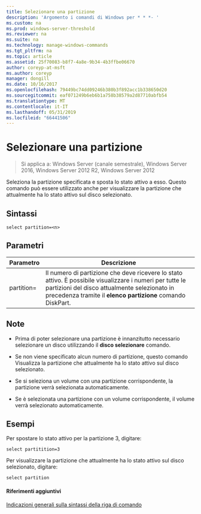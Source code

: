 ```yaml
---
title: Selezionare una partizione
description: 'Argomento i comandi di Windows per * * *- '
ms.custom: na
ms.prod: windows-server-threshold
ms.reviewer: na
ms.suite: na
ms.technology: manage-windows-commands
ms.tgt_pltfrm: na
ms.topic: article
ms.assetid: 25f70083-b8f7-4a8e-9b34-4b3ffbe06670
author: coreyp-at-msft
ms.author: coreyp
manager: dongill
ms.date: 10/16/2017
ms.openlocfilehash: 79449bc74dd09246b380b3f892acc1b338650d20
ms.sourcegitcommit: eaf071249b6eb6b1a758b38579a2d87710abfb54
ms.translationtype: MT
ms.contentlocale: it-IT
ms.lasthandoff: 05/31/2019
ms.locfileid: "66441506"
---
```

# <a name="select-partition"></a>Selezionare una partizione

>Si applica a: Windows Server (canale semestrale), Windows Server 2016, Windows Server 2012 R2, Windows Server 2012

Seleziona la partizione specificata e sposta lo stato attivo a esso. Questo comando può essere utilizzato anche per visualizzare la partizione che attualmente ha lo stato attivo sul disco selezionato.  
  
  
  
## <a name="syntax"></a>Sintassi  
  
```  
select partition=<n>  
```  
  
## <a name="parameters"></a>Parametri  
  
|   Parametro    |                                                                                    Descrizione                                                                                    |
|----------------|-----------------------------------------------------------------------------------------------------------------------------------------------------------------------------------|
| partition\=<n> | Il numero di partizione che deve ricevere lo stato attivo. È possibile visualizzare i numeri per tutte le partizioni del disco attualmente selezionato in precedenza tramite il **elenco partizione** comando DiskPart. |
  
## <a name="remarks"></a>Note  
  
-   Prima di poter selezionare una partizione è innanzitutto necessario selezionare un disco utilizzando il **disco selezionare** comando.  
  
-   Se non viene specificato alcun numero di partizione, questo comando Visualizza la partizione che attualmente ha lo stato attivo sul disco selezionato.  
  
-   Se si seleziona un volume con una partizione corrispondente, la partizione verrà selezionata automaticamente.  
  
-   Se è selezionata una partizione con un volume corrispondente, il volume verrà selezionato automaticamente.  
  
## <a name="BKMK_examples"></a>Esempi  
Per spostare lo stato attivo per la partizione 3, digitare:  
  
```  
select partitition=3  
```  
  
Per visualizzare la partizione che attualmente ha lo stato attivo sul disco selezionato, digitare:  
  
```  
select partition  
```  
  
#### <a name="additional-references"></a>Riferimenti aggiuntivi  
[Indicazioni generali sulla sintassi della riga di comando](command-line-syntax-key.md)  
  

  

